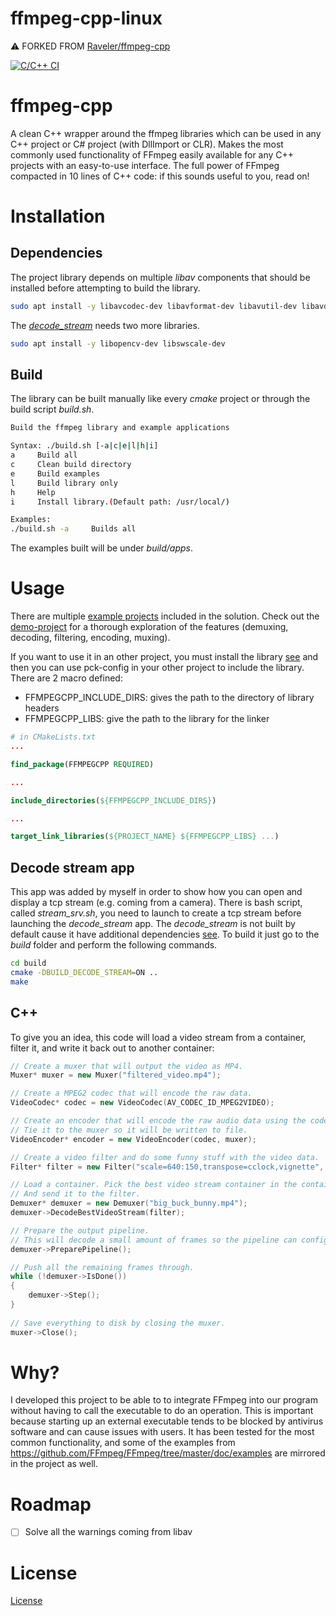 # ffmpeg-cpp-linux

:warning: FORKED FROM [Raveler/ffmpeg-cpp](https://github.com/Raveler/ffmpeg-cpp)

[![C/C++ CI](https://github.com/galla15/ffmpeg-cpp-linux/actions/workflows/c-cpp.yml/badge.svg)](https://github.com/galla15/ffmpeg-cpp-linux/actions/workflows/c-cpp.yml)

# ffmpeg-cpp
A clean C++ wrapper around the ffmpeg libraries which can be used in any C++ project or C# project (with DllImport or CLR). Makes the most commonly used functionality of FFmpeg easily available for any C++ projects with an easy-to-use interface. The full power of FFmpeg compacted in 10 lines of C++ code: if this sounds useful to you, read on!

# Installation

## Dependencies

The project library depends on multiple *libav* components that should be installed before attempting to build the library.

```bash
sudo apt install -y libavcodec-dev libavformat-dev libavutil-dev libavdevice-dev libavfilter-dev
```

The [*decode_stream*](examples/decode_stream/decode_stream.cpp) needs two more libraries.

```bash
sudo apt install -y libopencv-dev libswscale-dev
```

## Build

The library can be built manually like every *cmake* project or through the build script *build.sh*.

```bash
Build the ffmpeg library and example applications

Syntax: ./build.sh [-a|c|e|l|h|i]
a     Build all
c     Clean build directory
e     Build examples
l     Build library only
h     Help
i     Install library.(Default path: /usr/local/)

Examples:
./build.sh -a     Builds all
```

The examples built will be under *build/apps*.

# Usage

There are multiple [example projects](examples/) included in the solution. Check out the [demo-project](examples/demo/) for a thorough exploration of the features (demuxing, decoding, filtering, encoding, muxing).

If you want to use it in an other project, you must install the library [see](#build) and then you can use pck-config in your other project to include the library. There are 2 macro defined:

- FFMPEGCPP_INCLUDE_DIRS: gives the path to the directory of library headers
- FFMPEGCPP_LIBS: give the path to the library for the linker

```cmake
# in CMakeLists.txt
...

find_package(FFMPEGCPP REQUIRED)

...

include_directories(${FFMPEGCPP_INCLUDE_DIRS})

...

target_link_libraries(${PROJECT_NAME} ${FFMPEGCPP_LIBS} ...)
```

## Decode stream app

This app was added by myself in order to show how you can open and display a tcp stream (e.g. coming from a camera).
There is bash script, called *stream_srv.sh*, you need to launch to create a tcp stream before launching the *decode_stream* app. The *decode_stream* is not built by default cause it have additional dependencies [see](#dependencies). To build it just go to the *build* folder and perform the following commands.

```bash
cd build
cmake -DBUILD_DECODE_STREAM=ON ..
make
```

## C++

To give you an idea, this code will load a video stream from a container, filter it, and write it back out to another container:

```C++
// Create a muxer that will output the video as MP4.
Muxer* muxer = new Muxer("filtered_video.mp4");

// Create a MPEG2 codec that will encode the raw data.
VideoCodec* codec = new VideoCodec(AV_CODEC_ID_MPEG2VIDEO);

// Create an encoder that will encode the raw audio data using the codec specified above.
// Tie it to the muxer so it will be written to file.
VideoEncoder* encoder = new VideoEncoder(codec, muxer);

// Create a video filter and do some funny stuff with the video data.
Filter* filter = new Filter("scale=640:150,transpose=cclock,vignette", encoder);

// Load a container. Pick the best video stream container in the container
// And send it to the filter.
Demuxer* demuxer = new Demuxer("big_buck_bunny.mp4");
demuxer->DecodeBestVideoStream(filter);

// Prepare the output pipeline.
// This will decode a small amount of frames so the pipeline can configure itself.
demuxer->PreparePipeline();

// Push all the remaining frames through.
while (!demuxer->IsDone())
{
	demuxer->Step();
}
		
// Save everything to disk by closing the muxer.
muxer->Close();
```

# Why?

I developed this project to be able to to integrate FFmpeg into our program without having to call the executable to do an operation. This is important because starting up an external executable tends to be blocked by antivirus software and can cause issues with users. It has been tested for the most common functionality, and some of the examples from https://github.com/FFmpeg/FFmpeg/tree/master/doc/examples are mirrored in the project as well.

# Roadmap

- [ ] Solve all the warnings coming from libav

# License

[License](LICENSE.md)
